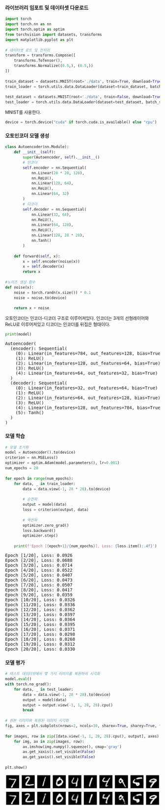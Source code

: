 

### 라이브러리 임포트 및 데이터셋 다운로드
```python
import torch
import torch.nn as nn
import torch.optim as optim
from torchvision import datasets, transforms
import matplotlib.pyplot as plt

# 데이터셋 로드 및 전처리
transform = transforms.Compose([
    transforms.ToTensor(),
    transforms.Normalize((0.5,), (0.5,))
])

train_dataset = datasets.MNIST(root='./data', train=True, download=True, transform=transform)
train_loader = torch.utils.data.DataLoader(dataset=train_dataset, batch_size=64, shuffle=True)

test_dataset = datasets.MNIST(root='./data', train=False, download=True, transform=transform)
test_loader = torch.utils.data.DataLoader(dataset=test_dataset, batch_size=64, shuffle=False)
```
MNIST를 사용한다.

```python
device = torch.device("cuda" if torch.cuda.is_available() else "cpu")
```

### 오토인코더 모델 생성
```python
class Autoencoder(nn.Module):
    def __init__(self):
        super(Autoencoder, self).__init__()
        # 인코더
        self.encoder = nn.Sequential(
            nn.Linear(28 * 28, 128),
            nn.ReLU(),
            nn.Linear(128, 64),
            nn.ReLU(),
            nn.Linear(64, 32)
        )
        # 디코더
        self.decoder = nn.Sequential(
            nn.Linear(32, 64),
            nn.ReLU(),
            nn.Linear(64, 128),
            nn.ReLU(),
            nn.Linear(128, 28 * 28),
            nn.Tanh()
        )

    def forward(self, x):
        x = self.encoder(noise(x))
        x = self.decoder(x)
        return x

#노이즈 생성 함수
def noise(x):
    noise = torch.randn(x.size()) * 0.1
    noise = noise.to(device)

    return x + noise
```
오토인코더는 인코더-디코더 구조로 이루어져있다.
인코더는 3개의 선형레이어와 ReLU로 이루어져있고
디코더는 인코더를 뒤집은 형태이다.
```python
print(model)
```

<pre>
Autoencoder(
  (encoder): Sequential(
    (0): Linear(in_features=784, out_features=128, bias=True)
    (1): ReLU()
    (2): Linear(in_features=128, out_features=64, bias=True)
    (3): ReLU()
    (4): Linear(in_features=64, out_features=32, bias=True)
  )
  (decoder): Sequential(
    (0): Linear(in_features=32, out_features=64, bias=True)
    (1): ReLU()
    (2): Linear(in_features=64, out_features=128, bias=True)
    (3): ReLU()
    (4): Linear(in_features=128, out_features=784, bias=True)
    (5): Tanh()
  )
)
</pre>


### 모델 학습
```python
# 모델 초기화
model = Autoencoder().to(device)
criterion = nn.MSELoss()
optimizer = optim.Adam(model.parameters(), lr=0.001)
num_epochs = 20

for epoch in range(num_epochs):
    for data, _ in train_loader:
        data = data.view(-1, 28 * 28).to(device)

        # 순전파
        output = model(data)
        loss = criterion(output, data)

        # 역전파
        optimizer.zero_grad()
        loss.backward()
        optimizer.step()

    print(f'Epoch [{epoch+1}/{num_epochs}], Loss: {loss.item():.4f}')
```

<pre>
Epoch [1/20], Loss: 0.0926
Epoch [2/20], Loss: 0.0688
Epoch [3/20], Loss: 0.0714
Epoch [4/20], Loss: 0.0522
Epoch [5/20], Loss: 0.0407
Epoch [6/20], Loss: 0.0473
Epoch [7/20], Loss: 0.0507
Epoch [8/20], Loss: 0.0417
Epoch [9/20], Loss: 0.0359
Epoch [10/20], Loss: 0.0326
Epoch [11/20], Loss: 0.0336
Epoch [12/20], Loss: 0.0362
Epoch [13/20], Loss: 0.0397
Epoch [14/20], Loss: 0.0364
Epoch [15/20], Loss: 0.0395
Epoch [16/20], Loss: 0.0371
Epoch [17/20], Loss: 0.0298
Epoch [18/20], Loss: 0.0268
Epoch [19/20], Loss: 0.0312
Epoch [20/20], Loss: 0.0330
</pre>

### 모델 평가
```python
# 테스트 데이터셋에서 몇 가지 이미지를 복원하여 시각화
model.eval()
with torch.no_grad():
    for data, _ in test_loader:
        data = data.view(-1, 28 * 28).to(device)
        output = model(data)
        output = output.view(-1, 1, 28, 28).cpu()
        break

# 원본 이미지와 복원된 이미지 시각화
fig, axes = plt.subplots(nrows=2, ncols=10, sharex=True, sharey=True, figsize=(20, 4))

for images, row in zip([data.view(-1, 1, 28, 28).cpu(), output], axes):
    for img, ax in zip(images, row):
        ax.imshow(img.numpy().squeeze(), cmap='gray')
        ax.get_xaxis().set_visible(False)
        ax.get_yaxis().set_visible(False)

plt.show()
```
![오토인코더](./autoencoder.png)
